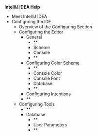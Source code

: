 
**IntelliJ IDEA Help**

 - Meet IntelliJ IDEA
 - Configuring the IDE
	 - Overview of the Configuring Section 
	 - Configuring the Editor 
		 - General
			 - **
			 - Scheme
			 - Console 
			 - **
		 - Configuring Color Scheme
			 - **
			 - Console Color 
			 - Console Font
			- Database
			- **
		- Configuring Intentions
		- **
	- Configuring Tools   
		- **
		- Database
			- **
			- User Parameters
			- **
